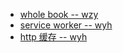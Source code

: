 + [whole book -- wzy](http://note.youdao.com/noteshare?id=79e7df1b185ddb3c195fa56e2cf12a97)
+ [service worker -- wyh](http://note.youdao.com/noteshare?id=5d1a443c61a0695a89db6147eee8c9c1)
+ [http 缓存 -- wyh](http://note.youdao.com/noteshare?id=a0d9e93d34dccf871772a5f9a78fa9db)
